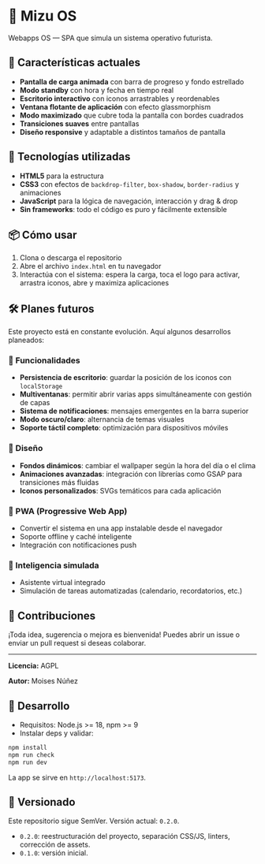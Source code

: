 # 🌌 Mizu OS

Webapps OS — SPA que simula un sistema operativo futurista.

## 🧩 Características actuales

- **Pantalla de carga animada** con barra de progreso y fondo estrellado
- **Modo standby** con hora y fecha en tiempo real
- **Escritorio interactivo** con iconos arrastrables y reordenables
- **Ventana flotante de aplicación** con efecto glassmorphism
- **Modo maximizado** que cubre toda la pantalla con bordes cuadrados
- **Transiciones suaves** entre pantallas
- **Diseño responsive** y adaptable a distintos tamaños de pantalla

## 🚀 Tecnologías utilizadas

- **HTML5** para la estructura
- **CSS3** con efectos de `backdrop-filter`, `box-shadow`, `border-radius` y animaciones
- **JavaScript** para la lógica de navegación, interacción y drag & drop
- **Sin frameworks**: todo el código es puro y fácilmente extensible

## 📦 Cómo usar

1. Clona o descarga el repositorio
2. Abre el archivo `index.html` en tu navegador
3. Interactúa con el sistema: espera la carga, toca el logo para activar,
   arrastra iconos, abre y maximiza aplicaciones

## 🛠️ Planes futuros

Este proyecto está en constante evolución. Aquí algunos desarrollos planeados:

### 🔧 Funcionalidades

- **Persistencia de escritorio**: guardar la posición de los iconos con `localStorage`
- **Multiventanas**: permitir abrir varias apps simultáneamente con gestión de capas
- **Sistema de notificaciones**: mensajes emergentes en la barra superior
- **Modo oscuro/claro**: alternancia de temas visuales
- **Soporte táctil completo**: optimización para dispositivos móviles

### 🎨 Diseño

- **Fondos dinámicos**: cambiar el wallpaper según la hora del día o el clima
- **Animaciones avanzadas**: integración con librerías como GSAP para transiciones más fluidas
- **Iconos personalizados**: SVGs temáticos para cada aplicación

### 📱 PWA (Progressive Web App)

- Convertir el sistema en una app instalable desde el navegador
- Soporte offline y caché inteligente
- Integración con notificaciones push

### 🧠 Inteligencia simulada

- Asistente virtual integrado
- Simulación de tareas automatizadas (calendario, recordatorios, etc.)

## 🤝 Contribuciones

¡Toda idea, sugerencia o mejora es bienvenida! Puedes abrir un issue o enviar un pull request si deseas colaborar.

---

**Licencia:** AGPL

**Autor:** Moises Núñez

## 🧪 Desarrollo

- Requisitos: Node.js >= 18, npm >= 9
- Instalar deps y validar:

```bash
npm install
npm run check
npm run dev
```

La app se sirve en `http://localhost:5173`.

## 🧭 Versionado

Este repositorio sigue SemVer. Versión actual: `0.2.0`.

- `0.2.0`: reestructuración del proyecto, separación CSS/JS, linters, corrección de assets.
- `0.1.0`: versión inicial.
